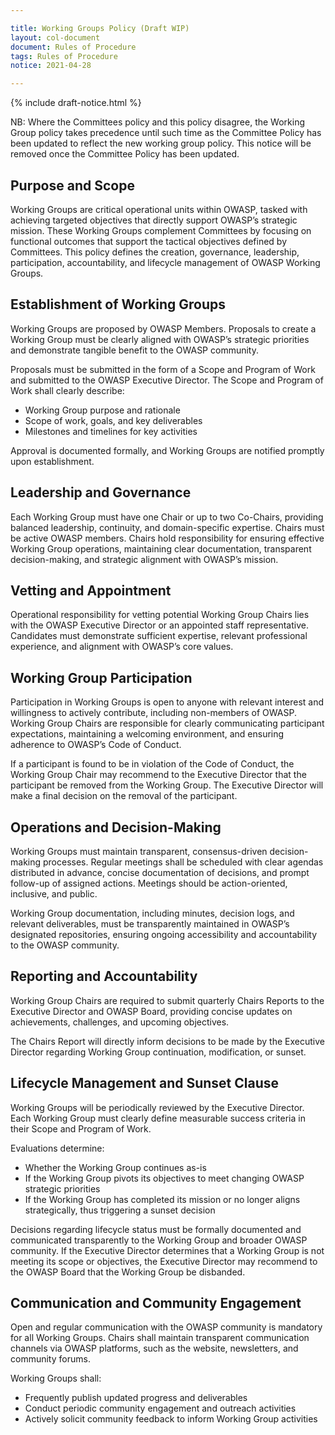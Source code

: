 ```yaml
---

title: Working Groups Policy (Draft WIP)
layout: col-document
document: Rules of Procedure
tags: Rules of Procedure
notice: 2021-04-28

---
```


{% include draft-notice.html %}

NB: Where the Committees policy and this policy disagree, the Working Group policy takes precedence until such time as the Committee Policy has been updated to reflect the new working group policy. This notice will be removed once the Committee Policy has been updated.

## Purpose and Scope

Working Groups are critical operational units within OWASP, tasked with achieving targeted objectives that directly support OWASP’s strategic mission. These Working Groups complement Committees by focusing on functional outcomes that support the tactical objectives defined by Committees. This policy defines the creation, governance, leadership, participation, accountability, and lifecycle management of OWASP Working Groups.

## Establishment of Working Groups

Working Groups are proposed by OWASP Members. Proposals to create a Working Group must be clearly aligned with OWASP’s strategic priorities and demonstrate tangible benefit to the OWASP community.

Proposals must be submitted in the form of a Scope and Program of Work and submitted to the OWASP Executive Director. The Scope and Program of Work shall clearly describe:

* Working Group purpose and rationale  
* Scope of work, goals, and key deliverables  
* Milestones and timelines for key activities

Approval is documented formally, and Working Groups are notified promptly upon establishment.

## Leadership and Governance

Each Working Group must have one Chair or up to two Co-Chairs, providing balanced leadership, continuity, and domain-specific expertise. Chairs must be active OWASP members. Chairs hold responsibility for ensuring effective Working Group operations, maintaining clear documentation, transparent decision-making, and strategic alignment with OWASP’s mission.

## Vetting and Appointment

Operational responsibility for vetting potential Working Group Chairs lies with the OWASP Executive Director or an appointed staff representative. Candidates must demonstrate sufficient expertise, relevant professional experience, and alignment with OWASP’s core values.

## Working Group Participation

Participation in Working Groups is open to anyone with relevant interest and willingness to actively contribute, including non-members of OWASP. Working Group Chairs are responsible for clearly communicating participant expectations, maintaining a welcoming environment, and ensuring adherence to OWASP’s Code of Conduct.

If a participant is found to be in violation of the Code of Conduct, the Working Group Chair may recommend to the Executive Director that the participant be removed from the Working Group. The Executive Director will make a final decision on the removal of the participant.

## Operations and Decision-Making

Working Groups must maintain transparent, consensus-driven decision-making processes. Regular meetings shall be scheduled with clear agendas distributed in advance, concise documentation of decisions, and prompt follow-up of assigned actions. Meetings should be action-oriented, inclusive, and public.

Working Group documentation, including minutes, decision logs, and relevant deliverables, must be transparently maintained in OWASP’s designated repositories, ensuring ongoing accessibility and accountability to the OWASP community.

## Reporting and Accountability

Working Group Chairs are required to submit quarterly Chairs Reports to the Executive Director and OWASP Board, providing concise updates on achievements, challenges, and upcoming objectives. 

The Chairs Report will directly inform decisions to be made by the Executive Director regarding Working Group continuation, modification, or sunset.

## Lifecycle Management and Sunset Clause

Working Groups will be periodically reviewed by the Executive Director. Each Working Group must clearly define measurable success criteria in their Scope and Program of Work.

Evaluations determine:

* Whether the Working Group continues as-is  
* If the Working Group pivots its objectives to meet changing OWASP strategic priorities  
* If the Working Group has completed its mission or no longer aligns strategically, thus triggering a sunset decision

Decisions regarding lifecycle status must be formally documented and communicated transparently to the Working Group and broader OWASP community. If the Executive Director determines that a Working Group is not meeting its scope or objectives, the Executive Director may recommend to the OWASP Board that the Working Group be disbanded.

## Communication and Community Engagement

Open and regular communication with the OWASP community is mandatory for all Working Groups. Chairs shall maintain transparent communication channels via OWASP platforms, such as the website, newsletters, and community forums.

Working Groups shall:

* Frequently publish updated progress and deliverables  
* Conduct periodic community engagement and outreach activities  
* Actively solicit community feedback to inform Working Group activities
